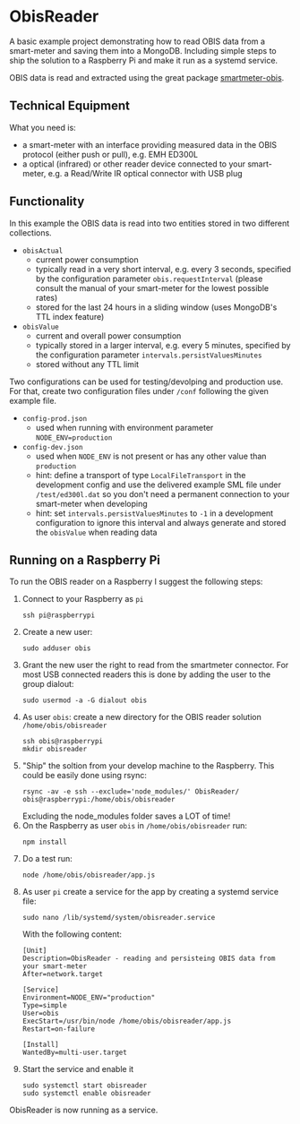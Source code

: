 # ObisReader

A basic example project demonstrating how to read OBIS data from a smart-meter and saving them into a MongoDB. Including simple steps to ship the solution to a Raspberry Pi and make it run as a systemd service.

OBIS data is read and extracted using the great package [smartmeter-obis](https://www.npmjs.com/package/smartmeter-obis).

## Technical Equipment

What you need is:
- a smart-meter with an interface providing measured data in the OBIS protocol (either push or pull), e.g. EMH ED300L
- a optical (infrared) or other reader device connected to your smart-meter, e.g. a Read/Write IR optical connector with USB plug

## Functionality

In this example the OBIS data is read into two entities stored in two different collections.

- `obisActual` 
  - current power consumption
  - typically read in a very short interval, e.g. every 3 seconds, specified by the configuration parameter `obis.requestInterval` (please consult the manual of your smart-meter for the lowest possible rates)
  - stored for the last 24 hours in a sliding window (uses MongoDB's TTL index feature)
- `obisValue`  
  - current and overall power consumption
  - typically stored in a larger interval, e.g. every 5 minutes, specified by the configuration parameter `intervals.persistValuesMinutes`
  - stored without any TTL limit

Two configurations can be used for testing/devolping and production use. For that, create two configuration files under `/conf` following the given example file.

- `config-prod.json`
  - used when running with environment parameter `NODE_ENV=production`
- `config-dev.json`
  - used when `NODE_ENV` is not present or has any other value than `production`
  - hint: define a transport of type `LocalFileTransport` in the development config and use the delivered example SML file under `/test/ed300l.dat` so you don't need a permanent connection to your smart-meter when developing
  - hint: set `intervals.persistValuesMinutes` to `-1` in a development configuration to ignore this interval and always generate and stored the `obisValue` when reading data

## Running on a Raspberry Pi

To run the OBIS reader on a Raspberry I suggest the following steps:

1. Connect to your Raspberry as `pi`
   ```
   ssh pi@raspberrypi
   ```
2. Create a new user: 
   ```
   sudo adduser obis
   ```
3. Grant the new user the right to read from the smartmeter connector. For most USB connected readers this is done by adding the user to the group dialout: 
   ```
   sudo usermod -a -G dialout obis
   ```
4. As user `obis`: create a new directory for the OBIS reader solution `/home/obis/obisreader`
   ```
   ssh obis@raspberrypi
   mkdir obisreader
   ```
5. "Ship" the soltion from your develop machine to the Raspberry. This could be easily done using rsync: 
   ```
   rsync -av -e ssh --exclude='node_modules/' ObisReader/ obis@raspberrypi:/home/obis/obisreader
   ```
   Excluding the node_modules folder saves a LOT of time!
6. On the Raspberry as user `obis` in `/home/obis/obisreader` run:
   ```
   npm install
   ```
7. Do a test run: 
   ```
   node /home/obis/obisreader/app.js
   ```
8. As user `pi` create a service for the app by creating a systemd service file: 
   ```
   sudo nano /lib/systemd/system/obisreader.service
   ```
   With the following content:
   ```
   [Unit]
   Description=ObisReader - reading and persisteing OBIS data from your smart-meter
   After=network.target

   [Service]
   Environment=NODE_ENV="production"
   Type=simple
   User=obis
   ExecStart=/usr/bin/node /home/obis/obisreader/app.js
   Restart=on-failure

   [Install]
   WantedBy=multi-user.target
   ```
9. Start the service and enable it
   ```
   sudo systemctl start obisreader
   sudo systemctl enable obisreader
   ```
ObisReader is now running as a service.


